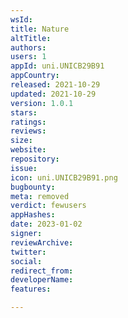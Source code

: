 ```yaml
---
wsId: 
title: Nature
altTitle: 
authors: 
users: 1
appId: uni.UNICB29B91
appCountry: 
released: 2021-10-29
updated: 2021-10-29
version: 1.0.1
stars: 
ratings: 
reviews: 
size: 
website: 
repository: 
issue: 
icon: uni.UNICB29B91.png
bugbounty: 
meta: removed
verdict: fewusers
appHashes: 
date: 2023-01-02
signer: 
reviewArchive: 
twitter: 
social: 
redirect_from: 
developerName: 
features: 

---
```


